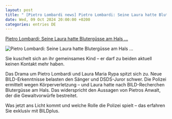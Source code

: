 ```yaml
---
layout: post
title: " [Pietro Lombardi news] Pietro Lombardi: Seine Laura hatte Blutergüsse am Hals ..."
date: Wed, 09 Oct 2024 20:00:00 +0200
categories: entries DE
---
```

[Pietro Lombardi: Seine Laura hatte Blutergüsse am Hals ...](https://www.bild.de/unterhaltung/tv-fernsehformate/pietro-lombardi-seine-laura-hatte-bluterguesse-am-hals-670698f511c9952a2557d590)

![Pietro Lombardi: Seine Laura hatte Blutergüsse am Hals ...](https://images.bild.de/670698f511c9952a2557d590/aac593d03ecd779f5c010efeb084d43a,eb81ac0f?w=1280)

Sie kuschelt sich an ihr gemeinsames Kind – er darf zu beiden aktuell keinen Kontakt mehr haben.

Das Drama um Pietro Lombardi und Laura Maria Rypa spitzt sich zu. Neue BILD-Erkenntnisse belasten den Sänger und DSDS-Juror schwer. Die Polizei ermittelt wegen Körperverletzung – und Laura hatte nach BILD-Recherchen Blutergüsse am Hals. Das widerspricht den Aussagen von Pietros Anwalt, der die Gewaltvorwürfe bestreitet.

Was jetzt ans Licht kommt und welche Rolle die Polizei spielt – das erfahren Sie exklusiv mit BILDplus.

